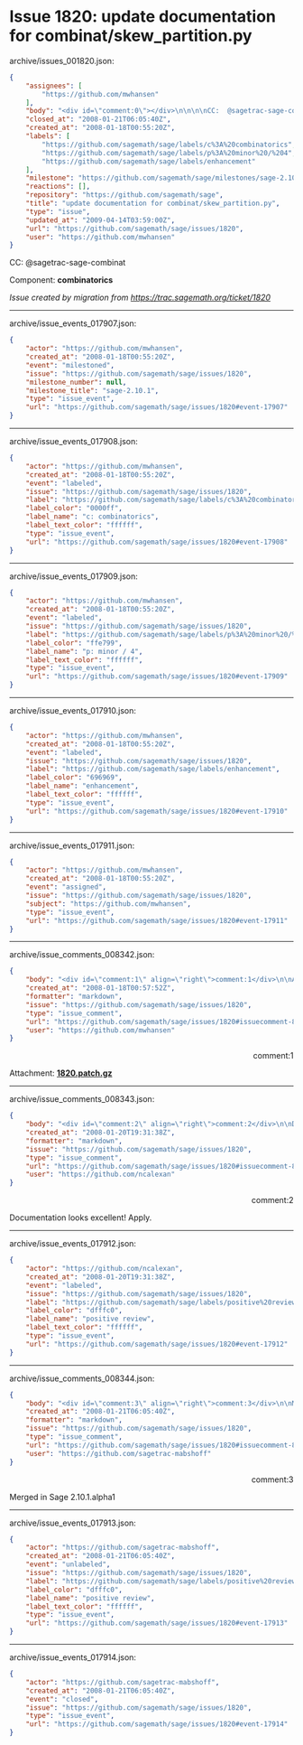# Issue 1820: update documentation for combinat/skew_partition.py

archive/issues_001820.json:
```json
{
    "assignees": [
        "https://github.com/mwhansen"
    ],
    "body": "<div id=\"comment:0\"></div>\n\n\n\nCC:  @sagetrac-sage-combinat\n\nComponent: **combinatorics**\n\n_Issue created by migration from https://trac.sagemath.org/ticket/1820_\n\n",
    "closed_at": "2008-01-21T06:05:40Z",
    "created_at": "2008-01-18T00:55:20Z",
    "labels": [
        "https://github.com/sagemath/sage/labels/c%3A%20combinatorics",
        "https://github.com/sagemath/sage/labels/p%3A%20minor%20/%204",
        "https://github.com/sagemath/sage/labels/enhancement"
    ],
    "milestone": "https://github.com/sagemath/sage/milestones/sage-2.10.1",
    "reactions": [],
    "repository": "https://github.com/sagemath/sage",
    "title": "update documentation for combinat/skew_partition.py",
    "type": "issue",
    "updated_at": "2009-04-14T03:59:00Z",
    "url": "https://github.com/sagemath/sage/issues/1820",
    "user": "https://github.com/mwhansen"
}
```
<div id="comment:0"></div>



CC:  @sagetrac-sage-combinat

Component: **combinatorics**

_Issue created by migration from https://trac.sagemath.org/ticket/1820_





---

archive/issue_events_017907.json:
```json
{
    "actor": "https://github.com/mwhansen",
    "created_at": "2008-01-18T00:55:20Z",
    "event": "milestoned",
    "issue": "https://github.com/sagemath/sage/issues/1820",
    "milestone_number": null,
    "milestone_title": "sage-2.10.1",
    "type": "issue_event",
    "url": "https://github.com/sagemath/sage/issues/1820#event-17907"
}
```



---

archive/issue_events_017908.json:
```json
{
    "actor": "https://github.com/mwhansen",
    "created_at": "2008-01-18T00:55:20Z",
    "event": "labeled",
    "issue": "https://github.com/sagemath/sage/issues/1820",
    "label": "https://github.com/sagemath/sage/labels/c%3A%20combinatorics",
    "label_color": "0000ff",
    "label_name": "c: combinatorics",
    "label_text_color": "ffffff",
    "type": "issue_event",
    "url": "https://github.com/sagemath/sage/issues/1820#event-17908"
}
```



---

archive/issue_events_017909.json:
```json
{
    "actor": "https://github.com/mwhansen",
    "created_at": "2008-01-18T00:55:20Z",
    "event": "labeled",
    "issue": "https://github.com/sagemath/sage/issues/1820",
    "label": "https://github.com/sagemath/sage/labels/p%3A%20minor%20/%204",
    "label_color": "ffe799",
    "label_name": "p: minor / 4",
    "label_text_color": "ffffff",
    "type": "issue_event",
    "url": "https://github.com/sagemath/sage/issues/1820#event-17909"
}
```



---

archive/issue_events_017910.json:
```json
{
    "actor": "https://github.com/mwhansen",
    "created_at": "2008-01-18T00:55:20Z",
    "event": "labeled",
    "issue": "https://github.com/sagemath/sage/issues/1820",
    "label": "https://github.com/sagemath/sage/labels/enhancement",
    "label_color": "696969",
    "label_name": "enhancement",
    "label_text_color": "ffffff",
    "type": "issue_event",
    "url": "https://github.com/sagemath/sage/issues/1820#event-17910"
}
```



---

archive/issue_events_017911.json:
```json
{
    "actor": "https://github.com/mwhansen",
    "created_at": "2008-01-18T00:55:20Z",
    "event": "assigned",
    "issue": "https://github.com/sagemath/sage/issues/1820",
    "subject": "https://github.com/mwhansen",
    "type": "issue_event",
    "url": "https://github.com/sagemath/sage/issues/1820#event-17911"
}
```



---

archive/issue_comments_008342.json:
```json
{
    "body": "<div id=\"comment:1\" align=\"right\">comment:1</div>\n\nAttachment: **[1820.patch.gz](https://github.com/sagemath/sage/files/ticket1820/1820.patch.gz)**",
    "created_at": "2008-01-18T00:57:52Z",
    "formatter": "markdown",
    "issue": "https://github.com/sagemath/sage/issues/1820",
    "type": "issue_comment",
    "url": "https://github.com/sagemath/sage/issues/1820#issuecomment-8342",
    "user": "https://github.com/mwhansen"
}
```

<div id="comment:1" align="right">comment:1</div>

Attachment: **[1820.patch.gz](https://github.com/sagemath/sage/files/ticket1820/1820.patch.gz)**



---

archive/issue_comments_008343.json:
```json
{
    "body": "<div id=\"comment:2\" align=\"right\">comment:2</div>\n\nDocumentation looks excellent!  Apply.",
    "created_at": "2008-01-20T19:31:38Z",
    "formatter": "markdown",
    "issue": "https://github.com/sagemath/sage/issues/1820",
    "type": "issue_comment",
    "url": "https://github.com/sagemath/sage/issues/1820#issuecomment-8343",
    "user": "https://github.com/ncalexan"
}
```

<div id="comment:2" align="right">comment:2</div>

Documentation looks excellent!  Apply.



---

archive/issue_events_017912.json:
```json
{
    "actor": "https://github.com/ncalexan",
    "created_at": "2008-01-20T19:31:38Z",
    "event": "labeled",
    "issue": "https://github.com/sagemath/sage/issues/1820",
    "label": "https://github.com/sagemath/sage/labels/positive%20review",
    "label_color": "dfffc0",
    "label_name": "positive review",
    "label_text_color": "ffffff",
    "type": "issue_event",
    "url": "https://github.com/sagemath/sage/issues/1820#event-17912"
}
```



---

archive/issue_comments_008344.json:
```json
{
    "body": "<div id=\"comment:3\" align=\"right\">comment:3</div>\n\nMerged in Sage 2.10.1.alpha1",
    "created_at": "2008-01-21T06:05:40Z",
    "formatter": "markdown",
    "issue": "https://github.com/sagemath/sage/issues/1820",
    "type": "issue_comment",
    "url": "https://github.com/sagemath/sage/issues/1820#issuecomment-8344",
    "user": "https://github.com/sagetrac-mabshoff"
}
```

<div id="comment:3" align="right">comment:3</div>

Merged in Sage 2.10.1.alpha1



---

archive/issue_events_017913.json:
```json
{
    "actor": "https://github.com/sagetrac-mabshoff",
    "created_at": "2008-01-21T06:05:40Z",
    "event": "unlabeled",
    "issue": "https://github.com/sagemath/sage/issues/1820",
    "label": "https://github.com/sagemath/sage/labels/positive%20review",
    "label_color": "dfffc0",
    "label_name": "positive review",
    "label_text_color": "ffffff",
    "type": "issue_event",
    "url": "https://github.com/sagemath/sage/issues/1820#event-17913"
}
```



---

archive/issue_events_017914.json:
```json
{
    "actor": "https://github.com/sagetrac-mabshoff",
    "created_at": "2008-01-21T06:05:40Z",
    "event": "closed",
    "issue": "https://github.com/sagemath/sage/issues/1820",
    "type": "issue_event",
    "url": "https://github.com/sagemath/sage/issues/1820#event-17914"
}
```
